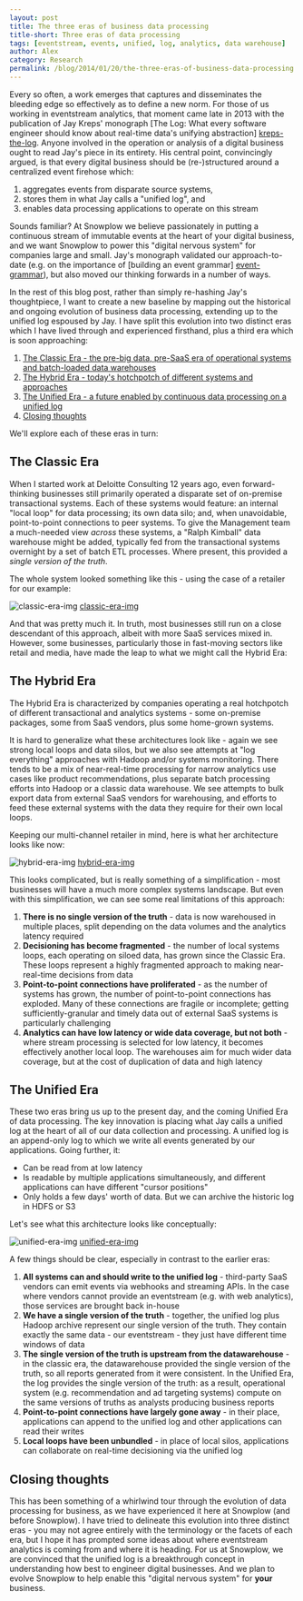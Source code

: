 ```yaml
---
layout: post
title: The three eras of business data processing
title-short: Three eras of data processing
tags: [eventstream, events, unified, log, analytics, data warehouse]
author: Alex
category: Research
permalink: /blog/2014/01/20/the-three-eras-of-business-data-processing
---
```


Every so often, a work emerges that captures and disseminates the bleeding edge so effectively as to define a new norm. For those of us working in eventstream analytics, that moment came late in 2013 with the publication of Jay Kreps' monograph [The Log: What every software engineer should know about real-time data's unifying abstraction] [kreps-the-log]. Anyone involved in the operation or analysis of a digital business ought to read Jay's piece in its entirety. His central point, convincingly argued, is that every digital business should be (re-)structured around a centralized event firehose which:

1. aggregates events from disparate source systems,
2. stores them in what Jay calls a "unified log", and
3. enables data processing applications to operate on this stream

Sounds familiar? At Snowplow we believe passionately in putting a continuous stream of immutable events at the heart of your digital business, and we want Snowplow to power this "digital nervous system" for companies large and small. Jay's monograph validated our approach-to-date (e.g. on the importance of [building an event grammar] [event-grammar]), but also moved our thinking forwards in a number of ways.

In the rest of this blog post, rather than simply re-hashing Jay's thoughtpiece, I want to create a new baseline by mapping out the historical and ongoing evolution of business data processing, extending up to the unified log espoused by Jay. I have split this evolution into two distinct eras which I have lived through and experienced firsthand, plus a third era which is soon approaching:

1. [The Classic Era  - the pre-big data, pre-SaaS era of operational systems and batch-loaded data warehouses](/blog/2014/01/20/the-three-eras-of-business-data-processing/#classic-era)
2. [The Hybrid Era - today's hotchpotch of different systems and approaches](/blog/2014/01/20/the-three-eras-of-business-data-processing/#hybrid-era)
3. [The Unified Era - a future enabled by continuous data processing on a unified log](/blog/2014/01/20/the-three-eras-of-business-data-processing/#unified-era)
4. [Closing thoughts](/blog/2014/01/20/the-three-eras-of-business-data-processing/#closing-thoughts)

We'll explore each of these eras in turn:

<!--more-->

<div class="html">
<h2><a name="classic-era">The Classic Era</a></h2>
</div>

When I started work at Deloitte Consulting 12 years ago, even forward-thinking businesses still primarily operated a disparate set of on-premise transactional systems. Each of these systems would feature: an internal "local loop" for data processing; its own data silo; and, when unavoidable, point-to-point connections to peer systems. To give the Management team a much-needed view _across_ these systems, a "Ralph Kimball" data warehouse might be added, typically fed from the transactional systems overnight by a set of batch ETL processes. Where present, this provided a *single version of the truth*.

The whole system looked something like this - using the case of a retailer for our example:

![classic-era-img] [classic-era-img]

And that was pretty much it. In truth, most businesses still run on a close descendant of this approach, albeit with more SaaS services mixed in. However, some businesses, particularly those in fast-moving sectors like retail and media, have made the leap to what we might call the Hybrid Era:

<div class="html">
<h2><a name="hybrid-era">The Hybrid Era</a></h2>
</div>

The Hybrid Era is characterized by companies operating a real hotchpotch of different transactional and analytics systems - some on-premise packages, some from SaaS vendors, plus some home-grown systems.

It is hard to generalize what these architectures look like - again we see strong local loops and data silos, but we also see attempts at "log everything" approaches with Hadoop and/or systems monitoring. There tends to be a mix of near-real-time processing for narrow analytics use cases like product recommendations, plus separate batch processing efforts into Hadoop or a classic data warehouse. We see attempts to bulk export data from external SaaS vendors for warehousing, and efforts to feed these external systems with the data they require for their own local loops.

Keeping our multi-channel retailer in mind, here is what her architecture looks like now:

![hybrid-era-img] [hybrid-era-img]

This looks complicated, but is really something of a simplification - most businesses will have a much more complex systems landscape. But even with this simplification, we can see some real limitations of this approach:

1. **There is no single version of the truth** - data is now warehoused in multiple places, split depending on the data volumes and the analytics latency required
2. **Decisioning has become fragmented** - the number of local systems loops, each operating on siloed data, has grown since the Classic Era. These loops represent a highly fragmented approach to making near-real-time decisions from data
3. **Point-to-point connections have proliferated** - as the number of systems has grown, the number of point-to-point connections has exploded. Many of these connections are fragile or incomplete; getting sufficiently-granular and timely data out of external SaaS systems is particularly challenging
4. **Analytics can have low latency or wide data coverage, but not both** - where stream processing is selected for low latency, it becomes effectively another local loop. The warehouses aim for much wider data coverage, but at the cost of duplication of data and high latency

<div class="html">
<h2><a name="unified-era">The Unified Era</a></h2>
</div>

These two eras bring us up to the present day, and the coming Unified Era of data processing. The key innovation is placing what Jay calls a unified log at the heart of all of our data collection and processing. A unified log is an append-only log to which we write all events generated by our applications. Going further, it:

* Can be read from at low latency
* Is readable by multiple applications simultaneously, and different applications can have different "cursor positions"
* Only holds a few days' worth of data. But we can archive the historic log in HDFS or S3

Let's see what this architecture looks like conceptually:

![unified-era-img] [unified-era-img]

A few things should be clear, especially in contrast to the earlier eras:

1. **All systems can and should write to the unified log** - third-party SaaS vendors can emit events via webhooks and streaming APIs. In the case where vendors cannot provide an eventstream (e.g. with web analytics), those services are brought back in-house
2. **We have a single version of the truth** - together, the unified log plus Hadoop archive represent our single version of the truth. They contain exactly the same data - our eventstream - they just have different time windows of data
3. **The single version of the truth is upstream from the datawarehouse** - in the classic era, the datawarehouse provided the single version of the truth, so all reports generated from it were consistent. In the Unified Era, the log provides the single version of the truth: as a result, operational system (e.g. recommendation and ad targeting systems) compute on the same versions of truths as analysts producing business reports
4. **Point-to-point connections have largely gone away** - in their place, applications can append to the unified log and other applications can read their writes
5. **Local loops have been unbundled** - in place of local silos, applications can collaborate on real-time decisioning via the unified log

<div class="html">
<h2><a name="closing-thoughts">Closing thoughts</a></h2>
</div>

This has been something of a whirlwind tour through the evolution of data processing for business, as we have experienced it here at Snowplow (and before Snowplow). I have tried to delineate this evolution into three distinct eras - you may not agree entirely with the terminology or the facets of each era, but I hope it has prompted some ideas about where eventstream analytics is coming from and where it is heading. For us at Snowplow, we are convinced that the unified log is a breakthrough concept in understanding how best to engineer digital businesses. And we plan to evolve Snowplow to help enable this "digital nervous system" for **your** business.

[kreps-the-log]: http://engineering.linkedin.com/distributed-systems/log-what-every-software-engineer-should-know-about-real-time-datas-unifying
[event-grammar]: http://snowplowanalytics.com/blog/2013/08/12/towards-universal-event-analytics-building-an-event-grammar/

[classic-era-img]: /assets/img/blog/2014/01/classic-era.png
[hybrid-era-img]: /assets/img/blog/2014/01/hybrid-era.png
[unified-era-img]: /assets/img/blog/2014/01/unified-era.png
